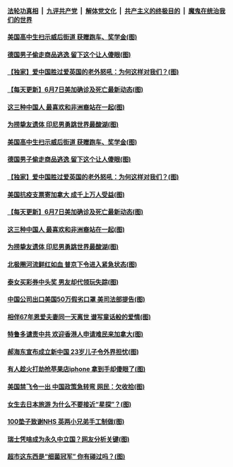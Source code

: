

####  [法轮功真相](../../../../basic/blob/master/README.md?t=06081702) &nbsp;|&nbsp; [九评共产党](../../../../9ping.md/blob/master/README.md?t=06081702) &nbsp;|&nbsp; [解体党文化](../../../../jtdwh.md/blob/master/README.md?t=06081702)  &nbsp;|&nbsp; [共产主义的终极目的](../../../../gczydzjmd.md/blob/master/README.md?t=06081702) &nbsp;|&nbsp; [魔鬼在统治我们的世界](../../../../mgztzwmdsj.md/blob/master/README.md?t=06081702) 

#### [美国高中生扫示威后街道 获赠跑车、奖学金(图)](../pages/p3/935823.md?t=06081702) 

#### [德国男子偷走商品逃逸 留下这个让人傻眼(图)](../pages/p3/935822.md?t=06081702) 

#### [【独家】爱中国胜过爱英国的老外怒吼：为何这样对我们？(图)](../pages/p3/935812.md?t=06081702) 

#### [【每天更新】6月7日美加确诊及死亡最新动态(图)](../pages/p3/935173.md?t=06081702) 

#### [这三种中国人 最喜欢和非洲裔站在一起(图)](../pages/p3/935749.md?t=06081702) 

#### [为捞挚友遗体 印尼男勇跳世界最酸湖(图)](../pages/p3/935742.md?t=06081702) 

#### [美国高中生扫示威后街道 获赠跑车、奖学金(图)](../pages/p3/935823.md?t=06081702) 

#### [德国男子偷走商品逃逸 留下这个让人傻眼(图)](../pages/p3/935822.md?t=06081702) 

#### [【独家】爱中国胜过爱英国的老外怒吼：为何这样对我们？(图)](../pages/p3/935812.md?t=06081702) 

#### [美国抗疫支票寄加拿大 成千上万人受益(图)](../pages/p3/935811.md?t=06081702) 

#### [【每天更新】6月7日美加确诊及死亡最新动态(图)](../pages/p3/935173.md?t=06081702) 

#### [这三种中国人 最喜欢和非洲裔站在一起(图)](../pages/p3/935749.md?t=06081702) 

#### [为捞挚友遗体 印尼男勇跳世界最酸湖(图)](../pages/p3/935742.md?t=06081702) 

#### [北极圈河流鲜红如血 普京下令进入紧急状态(图)](../pages/p3/935741.md?t=06081702) 

#### [泰女买彩券中头奖 男友却代领玩失踪(图)](../pages/p3/935744.md?t=06081702) 

#### [中国公司出口美国50万假劣口罩 美司法部提告(图)](../pages/p3/935743.md?t=06081702) 


#### [相伴67年恩爱夫妻同一天离世 谱写童话般的爱情(图)](../pages/p3/935638.md?t=06081702) 

#### [特鲁多谴责中共 欢迎香港人申请难民来加拿大(图)](../pages/p3/935646.md?t=06081702) 

#### [郝海东宣布成立新中国 23岁儿子令外界担忧(图)](../pages/p3/935644.md?t=06081702) 

#### [有人趁火打劫抢苹果店iphone 拿到手却傻眼了(图)](../pages/p3/935631.md?t=06081702) 

#### [美国禁飞令一出 中国政策急转弯 网民：欠收拾(图)](../pages/p3/935602.md?t=06081702) 

#### [女生去日本旅游 为什么不要接近“星探”？(图)](../pages/p3/935530.md?t=06081702) 

#### [100垫子致谢NHS 英两小兄弟手工制做(图)](../pages/p3/935555.md?t=06081702) 

#### [瑞士凭啥成为永久中立国？网友分析关键(图)](../pages/p3/935552.md?t=06081702) 

#### [超市这东西是“细菌冠军” 你有碰过吗？(图)](../pages/p3/935525.md?t=06081702) 

